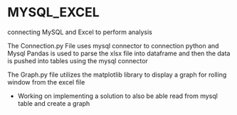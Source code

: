 # MYSQL_EXCEL
connecting MySQL and Excel to perform analysis

The Connection.py File uses mysql connector to connection python and Mysql
Pandas is used to parse the xlsx file into dataframe and then the data is pushed into tables using the mysql connector

The Graph.py file utilizes the matplotlib library to display a graph for rolling window from the excel file
* Working on implementing a solution to also be able read from mysql table and create a graph

